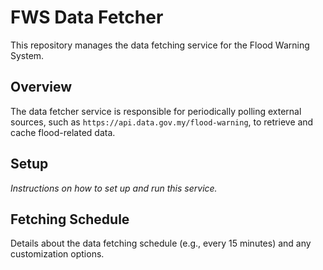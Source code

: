 # FWS Data Fetcher

This repository manages the data fetching service for the Flood Warning System.

## Overview

The data fetcher service is responsible for periodically polling external sources, such as `https://api.data.gov.my/flood-warning`, to retrieve and cache flood-related data.

## Setup

*Instructions on how to set up and run this service.*

## Fetching Schedule

Details about the data fetching schedule (e.g., every 15 minutes) and any customization options.